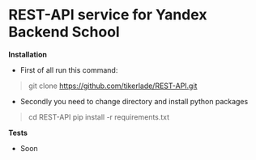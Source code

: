 # REST-API service for Yandex Backend School

**Installation**
- First of all run this command:
> git clone https://github.com/tikerlade/REST-API.git

- Secondly you need to change directory and install python packages
> cd REST-API
> pip install -r requirements.txt

**Tests**
- Soon
